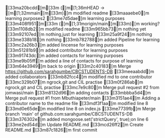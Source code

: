 [33ma20bcdd[m[33m ([m[1;36mHEAD -> [m[1;32mmain[m[33m)[m modified readme
[33maaaebe0[m learning purposes2
[33me7d5dae[m learning purposes
[33m408f951[m[33m ([m[1;31morigin/main[m[33m)[m working?
[33m1108db2[m modified readme
[33m965bb73[m nothing yet
[33m92107ed[m nothing,just for learning
[33m25a9f24[m nothing
[33me338b18[m nothing
[33mb782788[m added Pipeline for learning
[33mc2a26b3[m added lincense for learning purposes
[33m51281b9[m added contributor for learning purposes
[33m91743dc[m added contacts for learning purposes
[33me9b05ff[m added a line of contacts for purpose of learning
[33m64e3949[m back to origin
[33m2c40183[m Merge https://github.com/sarahgumbe/CBCSTUDENTS-DB
[33meeaabdd[m added collaborators
[33mb82fcc4[m modified md to one contributor
[33mc329b07[m ngrock,git and CIL practise
[33m0f286ab[m ngrock,git and CIL practise
[33mc7e9c80[m Merge pull request #2 from jomwasi/main
[33m8132d96[m  adding contacts
[33mbbba5d4[m Merge pull request #1 from Mbuthiapeter/main
[33m3151ae4[m Adding a contributor name to the readme file
[33mdf3f1aa[m modified line 8
[33md0e65de[m modified line 8 on index.js
[33me7739fb[m Merge branch 'main' of github.com:sarahgumbe/CBCSTUDENTS-DB
[33m376302e[m added mongoose.set('strictQuery', true);on line 6
[33me2ed54d[m Update README.md
[33mcd26ff2[m Create README.md
[33m87c1826[m first commit
